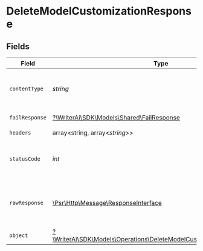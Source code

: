# DeleteModelCustomizationResponse


## Fields

| Field                                                                                                                                    | Type                                                                                                                                     | Required                                                                                                                                 | Description                                                                                                                              |
| ---------------------------------------------------------------------------------------------------------------------------------------- | ---------------------------------------------------------------------------------------------------------------------------------------- | ---------------------------------------------------------------------------------------------------------------------------------------- | ---------------------------------------------------------------------------------------------------------------------------------------- |
| `contentType`                                                                                                                            | *string*                                                                                                                                 | :heavy_check_mark:                                                                                                                       | HTTP response content type for this operation                                                                                            |
| `failResponse`                                                                                                                           | [?\WriterAi\SDK\Models\Shared\FailResponse](../../Models/Shared/FailResponse.md)                                                         | :heavy_minus_sign:                                                                                                                       | Bad Request                                                                                                                              |
| `headers`                                                                                                                                | array<string, array<*string*>>                                                                                                           | :heavy_check_mark:                                                                                                                       | N/A                                                                                                                                      |
| `statusCode`                                                                                                                             | *int*                                                                                                                                    | :heavy_check_mark:                                                                                                                       | HTTP response status code for this operation                                                                                             |
| `rawResponse`                                                                                                                            | [\Psr\Http\Message\ResponseInterface](https://www.php-fig.org/psr/psr-7/#33-psrhttpmessageresponseinterface)                             | :heavy_check_mark:                                                                                                                       | Raw HTTP response; suitable for custom response parsing                                                                                  |
| `object`                                                                                                                                 | [?\WriterAi\SDK\Models\Operations\DeleteModelCustomizationResponseBody](../../Models/Operations/DeleteModelCustomizationResponseBody.md) | :heavy_minus_sign:                                                                                                                       | N/A                                                                                                                                      |